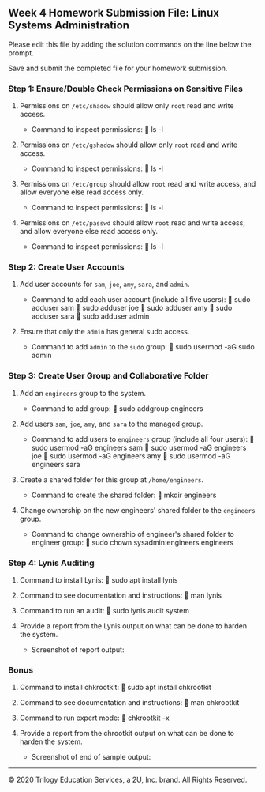 ## Week 4 Homework Submission File: Linux Systems Administration

Please edit this file by adding the solution commands on the line below the prompt.

Save and submit the completed file for your homework submission.


### Step 1: Ensure/Double Check Permissions on Sensitive Files

1. Permissions on `/etc/shadow` should allow only `root` read and write access.

    - Command to inspect permissions:
  	ls -l

2. Permissions on `/etc/gshadow` should allow only `root` read and write access.

    - Command to inspect permissions:
  	ls -l

3. Permissions on `/etc/group` should allow `root` read and write access, and allow everyone else read access only.

    - Command to inspect permissions:
	ls -l

1. Permissions on `/etc/passwd` should allow `root` read and write access, and allow everyone else read access only.

    - Command to inspect permissions:
	ls -l

### Step 2: Create User Accounts

1. Add user accounts for `sam`, `joe`, `amy`, `sara`, and `admin`.

    - Command to add each user account (include all five users):
  	sudo adduser sam
	sudo adduser joe
	sudo adduser amy
	sudo adduser sara
	sudo adduser admin

2. Ensure that only the `admin` has general sudo access.

    - Command to add `admin` to the `sudo` group:
  	sudo usermod -aG sudo admin

### Step 3: Create User Group and Collaborative Folder

1. Add an `engineers` group to the system.

    - Command to add group:
	sudo addgroup engineers

2. Add users `sam`, `joe`, `amy`, and `sara` to the managed group.

    - Command to add users to `engineers` group (include all four users):
	sudo usermod -aG engineers sam
	sudo usermod -aG engineers joe
	sudo usermod -aG engineers amy
	sudo usermod -aG engineers sara


3. Create a shared folder for this group at `/home/engineers`.

    - Command to create the shared folder:
	mkdir engineers

4. Change ownership on the new engineers' shared folder to the `engineers` group.

    - Command to change ownership of engineer's shared folder to engineer group:
  	sudo chown sysadmin:engineers engineers

### Step 4: Lynis Auditing

1. Command to install Lynis:
	sudo apt install lynis

2. Command to see documentation and instructions:
   	man lynis

3. Command to run an audit:
	sudo lynis audit system

4. Provide a report from the Lynis output on what can be done to harden the system.

    - Screenshot of report output:


### Bonus
1. Command to install chkrootkit:
	sudo apt install chkrootkit

2. Command to see documentation and instructions:
   	man chkrootkit

3. Command to run expert mode:
   	chkrootkit -x

4. Provide a report from the chrootkit output on what can be done to harden the system.
    - Screenshot of end of sample output:

---
© 2020 Trilogy Education Services, a 2U, Inc. brand. All Rights Reserved.
